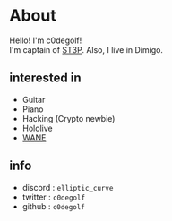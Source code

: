 # About
Hello! I'm c0degolf!<br>
I'm captain of [ST3P](https://ctftime.org/team/240981). Also, I live in Dimigo.

## interested in
+ Guitar
+ Piano
+ Hacking (Crypto newbie)
+ Hololive
+ [WANE](https://blog.wane.im/)

## info
+ discord : `elliptic_curve`
+ twitter : `c0degolf`
+ github : `c0degolf`
